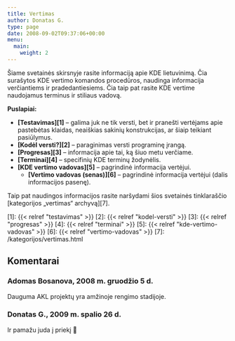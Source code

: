 ```yaml
---
title: Vertimas
author: Donatas G.
type: page
date: 2008-09-02T09:37:06+00:00
menu:
  main:
    weight: 2
---
```

Šiame svetainės skirsnyje rasite informaciją apie KDE lietuvinimą. Čia surašytos KDE vertimo komandos procedūros, naudinga informacija verčiantiems ir pradedantiesiems. Čia taip pat rasite KDE vertime naudojamus terminus ir stiliaus vadovą.

**Puslapiai:**

  * **[Testavimas][1]** – galima juk ne tik versti, bet ir pranešti vertėjams apie pastebėtas klaidas, neaiškias sakinių konstrukcijas, ar šiaip teikiant pasiūlymus.
  * **[Kodėl versti?][2]** – paraginimas versti programinę įrangą.
  * **[Progresas][3]** – informacija apie tai, ką šiuo metu verčiame.
  * **[Terminai][4]** – specifinių KDE terminų žodynėlis.
  * **[KDE vertimo vadovas][5]** – pagrindinė informacija vertėjui.
    * **[Vertimo vadovas (senas)][6]** – pagrindinė informacija vertėjui (dalis informacijos pasenę).

Taip pat naudingos informacijos rasite naršydami šios svetainės tinklaraščio [kategorijos „vertimas“ archyvą][7].

 [1]: {{< relref "testavimas" >}}
 [2]: {{< relref "kodel-versti" >}}
 [3]: {{< relref "progresas" >}}
 [4]: {{< relref "terminai" >}}
 [5]: {{< relref "kde-vertimo-vadovas" >}}
 [6]: {{< relref "vertimo-vadovas" >}}
 [7]: /kategorijos/vertimas.html

## Komentarai

### Adomas Bosanova, 2008 m. gruodžio 5 d.
Dauguma AKL projektų yra amžinoje rengimo stadijoje.

### Donatas G., 2009 m. spalio 26 d.
Ir pamažu juda į priekį 🙂
